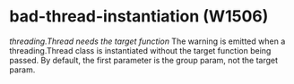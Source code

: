 # bad-thread-instantiation (W1506)

*threading.Thread needs the target function* The warning is emitted when
a threading.Thread class is instantiated without the target function
being passed. By default, the first parameter is the group param, not
the target param.
